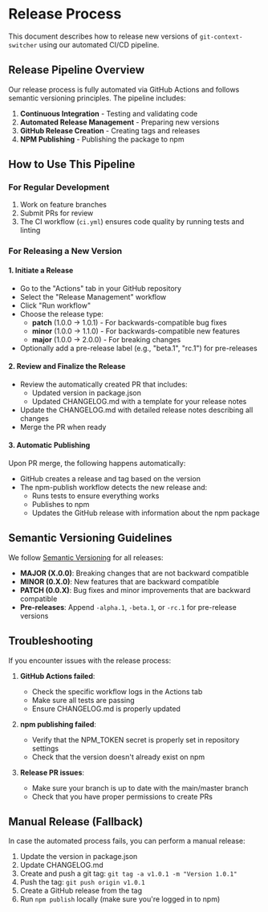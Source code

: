 # Release Process

This document describes how to release new versions of `git-context-switcher` using our automated CI/CD pipeline.

## Release Pipeline Overview

Our release process is fully automated via GitHub Actions and follows semantic versioning principles. The pipeline includes:

1. **Continuous Integration** - Testing and validating code
2. **Automated Release Management** - Preparing new versions
3. **GitHub Release Creation** - Creating tags and releases
4. **NPM Publishing** - Publishing the package to npm

## How to Use This Pipeline

### For Regular Development

1. Work on feature branches
2. Submit PRs for review
3. The CI workflow (`ci.yml`) ensures code quality by running tests and linting

### For Releasing a New Version

#### 1. Initiate a Release

- Go to the "Actions" tab in your GitHub repository
- Select the "Release Management" workflow
- Click "Run workflow"
- Choose the release type:
  - **patch** (1.0.0 → 1.0.1) - For backwards-compatible bug fixes
  - **minor** (1.0.0 → 1.1.0) - For backwards-compatible new features
  - **major** (1.0.0 → 2.0.0) - For breaking changes
- Optionally add a pre-release label (e.g., "beta.1", "rc.1") for pre-releases

#### 2. Review and Finalize the Release

- Review the automatically created PR that includes:
  - Updated version in package.json
  - Updated CHANGELOG.md with a template for your release notes
- Update the CHANGELOG.md with detailed release notes describing all changes
- Merge the PR when ready

#### 3. Automatic Publishing

Upon PR merge, the following happens automatically:
- GitHub creates a release and tag based on the version
- The npm-publish workflow detects the new release and:
  - Runs tests to ensure everything works
  - Publishes to npm
  - Updates the GitHub release with information about the npm package

## Semantic Versioning Guidelines

We follow [Semantic Versioning](https://semver.org/) for all releases:

- **MAJOR (X.0.0)**: Breaking changes that are not backward compatible
- **MINOR (0.X.0)**: New features that are backward compatible
- **PATCH (0.0.X)**: Bug fixes and minor improvements that are backward compatible
- **Pre-releases**: Append `-alpha.1`, `-beta.1`, or `-rc.1` for pre-release versions

## Troubleshooting

If you encounter issues with the release process:

1. **GitHub Actions failed**: 
   - Check the specific workflow logs in the Actions tab
   - Make sure all tests are passing
   - Ensure CHANGELOG.md is properly updated

2. **npm publishing failed**:
   - Verify that the NPM_TOKEN secret is properly set in repository settings
   - Check that the version doesn't already exist on npm

3. **Release PR issues**:
   - Make sure your branch is up to date with the main/master branch
   - Check that you have proper permissions to create PRs

## Manual Release (Fallback)

In case the automated process fails, you can perform a manual release:

1. Update the version in package.json
2. Update CHANGELOG.md
3. Create and push a git tag: `git tag -a v1.0.1 -m "Version 1.0.1"`
4. Push the tag: `git push origin v1.0.1`
5. Create a GitHub release from the tag
6. Run `npm publish` locally (make sure you're logged in to npm)